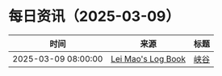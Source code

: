 ﻿# 每日资讯（2025-03-09）

|时间|来源|标题|
|---|---|---|
|2025-03-09 08:00:00|[Lei Mao's Log Book](https://leimao.github.io/atom.xml)|[峡谷](https://leimao.github.io/essay/The-Gorge-2025/)|
